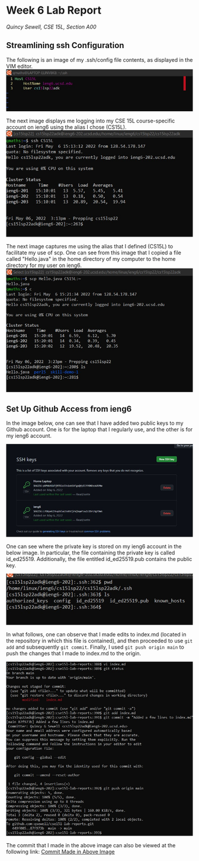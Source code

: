 # Week 6 Lab Report
*Quincy Sewell, CSE 15L, Section A00*

## Streamlining ssh Configuration
The following is an image of my .ssh/config file contents, as displayed in the VIM editor.
![](lab-report-3-ssh-config-file.jpg)

The next image displays me logging into my CSE 15L course-specific account on ieng6 using the alias I chose (CS15L).
![](lab-report-3-ssh-facilitated-login.jpg)

The next image captures me using the alias that I defined (CS15L) to facilitate my use of scp. One can see from this image that I copied a file called "Hello.java" in the home directory of my computer to the home directory for my user on ieng6.
![](lab-report-3-scp-facilitated.jpg)

## Set Up Github Access from ieng6
In the image below, one can see that I have added two public keys to my Github account. One is for the laptop that I regularly use, and the other is for my ieng6 account.

![](lab-report-3-publickeys.jpg)

One can see where the private key is stored on my ieng6 account in the below image. In particular, the file containing the private key is called id_ed25519. Additionally, the file entitled id_ed25519.pub contains the public key.

![](lab-report-3-publicprivatekeys.jpg)

In what follows, one can observe that I made edits to index.md (located in the repository in which this file is contained), and then proceeded to use `git add` and subsequently `git commit`. Finally, I used `git push origin main` to push the changes that I made to index.md to the origin.

![](lab-report-3-gitcommandsieng6.jpg)

The commit that I made in the above image can also be viewed at the following link:
[Commit Made in Above Image](https://github.com/qsewell/cse15l-lab-reports/commit/87f973bc8719cdeb3da56d3a6e526bbabb8e74b1)
